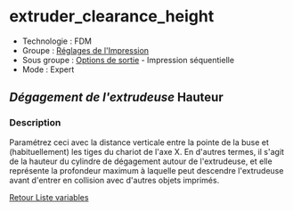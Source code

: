# extruder_clearance_height

* Technologie : FDM
* Groupe : [Réglages de l'Impression](../print_settings/print_settings.md) 
* Sous groupe : [Options de sortie](../print_settings/print_settings.md#options-de-sortie) - Impression séquentielle
* Mode : Expert

## *Dégagement de l'extrudeuse* Hauteur

### Description

Paramétrez ceci avec la distance verticale entre la pointe de la buse et (habituellement) les tiges du chariot de l'axe X.
En d'autres termes, il s'agit de la hauteur du cylindre de dégagement autour de l'extrudeuse,  et elle représente la profondeur maximum à laquelle peut descendre l'extrudeuse avant d'entrer en collision avec d'autres objets imprimés.

[Retour Liste variables](variable_list.md)